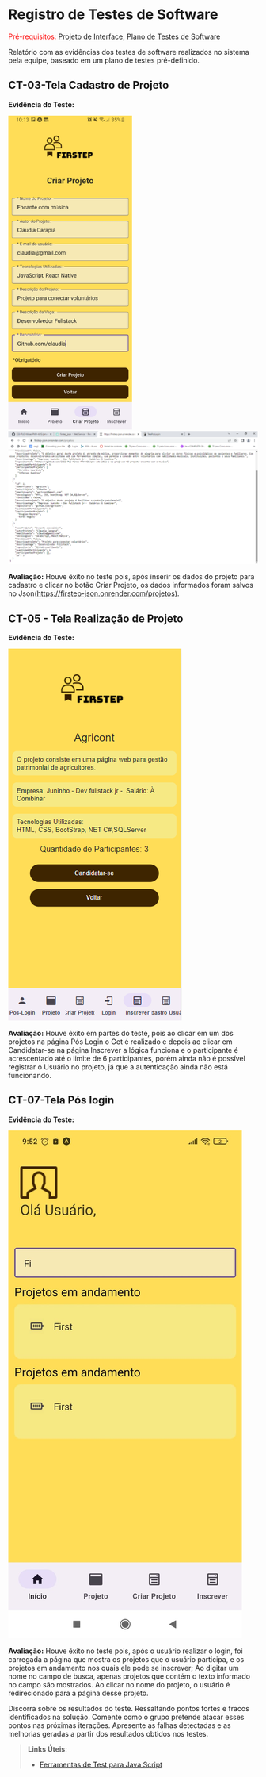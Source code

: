 # Registro de Testes de Software

<span style="color:red">Pré-requisitos: <a href="3-Projeto de Interface.md"> Projeto de Interface</a></span>, <a href="8-Plano de Testes de Software.md"> Plano de Testes de Software</a>

Relatório com as evidências dos testes de software realizados no sistema pela equipe, baseado em um plano de testes pré-definido.

## CT-03-Tela Cadastro de Projeto

**Evidência do Teste:** 

<img src="img/print_cadastro.jpg" width= 250>
<img src="img/print_cadastro_json.png">

**Avaliação:** Houve êxito no teste pois, após inserir os dados do projeto para cadastro e clicar no botão Criar Projeto, os dados informados foram salvos no Json(https://firstep-json.onrender.com/projetos).

## CT-05 - Tela Realização de Projeto

**Evidência do Teste:** 

<img src="img/Tela_Inscrever.png">

**Avaliação:** Houve êxito em partes do teste, pois ao clicar em um dos projetos na página Pós Login o Get é realizado e depois ao clicar em Candidatar-se na página Inscrever a lógica funciona e o participante é acrescentado até o limite de 6 participantes, porém ainda não é possível registrar o Usuário no projeto, já que a autenticação  ainda não está funcionando.

## CT-07-Tela Pós login

**Evidência do Teste:** 

<img src="img/teste_pos_login.jpeg">

**Avaliação:** Houve êxito no teste pois, após o usuário realizar o login, foi carregada a página que mostra os projetos que o usuário participa, e os projetos em andamento nos quais ele pode se inscrever; 
Ao digitar um nome no campo de busca, apenas projetos que contém o texto informado no campo são mostrados.
Ao clicar no nome do projeto, o usuário é redirecionado para a página desse projeto.


Discorra sobre os resultados do teste. Ressaltando pontos fortes e fracos identificados na solução. Comente como o grupo pretende atacar esses pontos nas próximas iterações. Apresente as falhas detectadas e as melhorias geradas a partir dos resultados obtidos nos testes.

> **Links Úteis**:
> - [Ferramentas de Test para Java Script](https://geekflare.com/javascript-unit-testing/)

